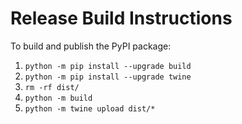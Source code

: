 # Release Build Instructions

To build and publish the PyPI package:

1. `python -m pip install --upgrade build`
1. `python -m pip install --upgrade twine`
1. `rm -rf dist/`
2. `python -m build`
3. `python -m twine upload dist/*`